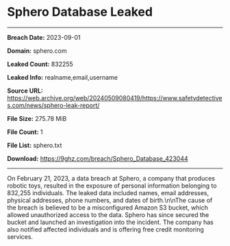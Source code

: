 # Sphero Database Leaked

------------
**Breach Date:** 2023-09-01

**Domain:** sphero.com

**Leaked Count:** 832255

**Leaked Info:** realname,email,username

**Source URL:** https://web.archive.org/web/20240509080419/https://www.safetydetectives.com/news/sphero-leak-report/

**File Size:** 275.78 MiB

**File Count:** 1

**File List:** sphero.txt

**Download:** https://9ghz.com/breach/Sphero_Database_423044

------------
On February 21, 2023, a data breach at Sphero, a company that produces robotic toys, resulted in the exposure of personal information belonging to 832,255 individuals. The leaked data included names, email addresses, physical addresses, phone numbers, and dates of birth.\n\nThe cause of the breach is believed to be a misconfigured Amazon S3 bucket, which allowed unauthorized access to the data. Sphero has since secured the bucket and launched an investigation into the incident. The company has also notified affected individuals and is offering free credit monitoring services.
